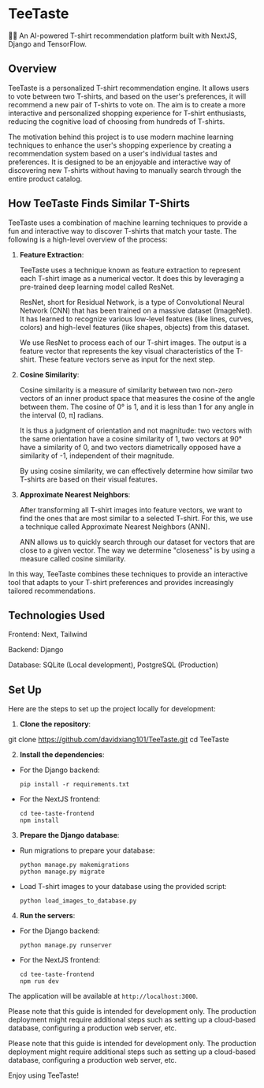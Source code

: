 # TeeTaste
👕🚀 An AI-powered T-shirt recommendation platform built with NextJS, Django and TensorFlow.

## Overview
TeeTaste is a personalized T-shirt recommendation engine. It allows users to vote between two T-shirts, and based on the user's preferences, it will recommend a new pair of T-shirts to vote on. The aim is to create a more interactive and personalized shopping experience for T-shirt enthusiasts, reducing the cognitive load of choosing from hundreds of T-shirts.

The motivation behind this project is to use modern machine learning techniques to enhance the user's shopping experience by creating a recommendation system based on a user's individual tastes and preferences. It is designed to be an enjoyable and interactive way of discovering new T-shirts without having to manually search through the entire product catalog.

## How TeeTaste Finds Similar T-Shirts

TeeTaste uses a combination of machine learning techniques to provide a fun and interactive way to discover T-shirts that match your taste. The following is a high-level overview of the process:

1. **Feature Extraction**:

   TeeTaste uses a technique known as feature extraction to represent each T-shirt image as a numerical vector. It does this by leveraging a pre-trained deep learning model called ResNet.

   ResNet, short for Residual Network, is a type of Convolutional Neural Network (CNN) that has been trained on a massive dataset (ImageNet). It has learned to recognize various low-level features (like lines, curves, colors) and high-level features (like shapes, objects) from this dataset.

   We use ResNet to process each of our T-shirt images. The output is a feature vector that represents the key visual characteristics of the T-shirt. These feature vectors serve as input for the next step.
   
2. **Cosine Similarity**:

   Cosine similarity is a measure of similarity between two non-zero vectors of an inner product space that measures the cosine of the angle between them. The cosine of 0° is 1, and it is less than 1 for any angle in the interval (0, π] radians. 

   It is thus a judgment of orientation and not magnitude: two vectors with the same orientation have a cosine similarity of 1, two vectors at 90° have a similarity of 0, and two vectors diametrically opposed have a similarity of -1, independent of their magnitude. 

   By using cosine similarity, we can effectively determine how similar two T-shirts are based on their visual features.

3. **Approximate Nearest Neighbors**:

   After transforming all T-shirt images into feature vectors, we want to find the ones that are most similar to a selected T-shirt. For this, we use a technique called Approximate Nearest Neighbors (ANN).

   ANN allows us to quickly search through our dataset for vectors that are close to a given vector. The way we determine "closeness" is by using a measure called cosine similarity.

In this way, TeeTaste combines these techniques to provide an interactive tool that adapts to your T-shirt preferences and provides increasingly tailored recommendations.





## Technologies Used
Frontend: Next, Tailwind

Backend: Django

Database: SQLite (Local development), PostgreSQL (Production)

## Set Up
Here are the steps to set up the project locally for development:

1. **Clone the repository**:

git clone https://github.com/davidxiang101/TeeTaste.git
cd TeeTaste


2. **Install the dependencies**:

- For the Django backend:
  ```
  pip install -r requirements.txt
  ```
- For the NextJS frontend:
  ```
  cd tee-taste-frontend
  npm install
  ```

3. **Prepare the Django database**:

- Run migrations to prepare your database:
  ```
  python manage.py makemigrations
  python manage.py migrate
  ```

- Load T-shirt images to your database using the provided script:
  ```
  python load_images_to_database.py
  ```

4. **Run the servers**:

- For the Django backend:
  ```
  python manage.py runserver
  ```
- For the NextJS frontend:
  ```
  cd tee-taste-frontend
  npm run dev
  ```

The application will be available at `http://localhost:3000`.

Please note that this guide is intended for development only. The production deployment might require additional steps such as setting up a cloud-based database, configuring a production web server, etc. 


Please note that this guide is intended for development only. The production deployment might require additional steps such as setting up a cloud-based database, configuring a production web server, etc.

Enjoy using TeeTaste!
